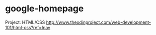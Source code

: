 # google-homepage
Project: HTML/CSS
http://www.theodinproject.com/web-development-101/html-css?ref=lnav
